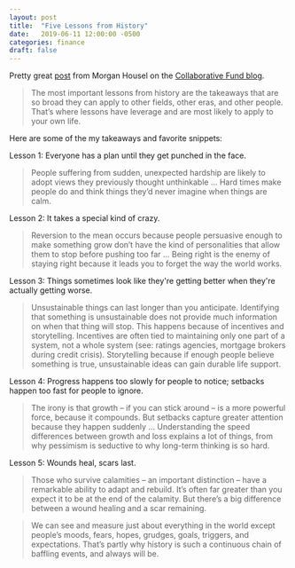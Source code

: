 ```yaml
---
layout: post
title:  "Five Lessons from History"
date:   2019-06-11 12:00:00 -0500
categories: finance
draft: false
---
```


Pretty great [post](https://www.collaborativefund.com/blog/five-lessons-from-history/) from Morgan Housel on the [Collaborative Fund blog](https://www.collaborativefund.com/blog/authors/morgan/).

> The most important lessons from history are the takeaways that are so broad they can apply to other fields, other eras, and other people. That’s where lessons have leverage and are most likely to apply to your own life.

Here are some of the my takeaways and favorite snippets:

Lesson 1: Everyone has a plan until they get punched in the face.
> People suffering from sudden, unexpected hardship are likely to adopt views they previously thought unthinkable ... Hard times make people do and think things they’d never imagine when things are calm.

Lesson 2: It takes a special kind of crazy.
> Reversion to the mean occurs because people persuasive enough to make something grow don’t have the kind of personalities that allow them to stop before pushing too far ... Being right is the enemy of staying right because it leads you to forget the way the world works. 

Lesson 3: Things sometimes look like they're getting better when they're actually getting worse.
> Unsustainable things can last longer than you anticipate. Identifying that something is unsustainable does not provide much information on when that thing will stop. This happens because of incentives and storytelling. Incentives are often tied to maintaining only one part of a system, not a whole system (see: ratings agencies, mortgage brokers during credit crisis). Storytelling because if enough people believe something is true, unsustainable ideas can gain durable life support.

Lesson 4: Progress happens too slowly for people to notice; setbacks happen too fast for people to ignore.
> The irony is that growth – if you can stick around – is a more powerful force, because it compounds. But setbacks capture greater attention because they happen suddenly ... Understanding the speed differences between growth and loss explains a lot of things, from why pessimism is seductive to why long-term thinking is so hard.

Lesson 5: Wounds heal, scars last.
> Those who survive calamities – an important distinction – have a remarkable ability to adapt and rebuild. It’s often far greater than you expect it to be at the end of the calamity. But there’s a big difference between a wound healing and a scar remaining. 

> We can see and measure just about everything in the world except people’s moods, fears, hopes, grudges, goals, triggers, and expectations. That’s partly why history is such a continuous chain of baffling events, and always will be.
